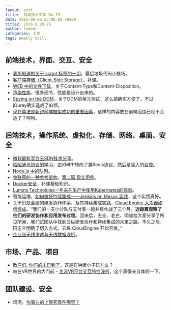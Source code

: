```yaml
---
layout: post
title:  每周技术文章 No.79
date: 2016-06-26 23:00:00 +0800
title2: 2016.6.20-26
author: fadeer
categories: 工作
tags: Weekly Skill
---
```


前端技术，界面、交互、安全
----
* [我所知道的关于 script 标签的一切](https://www.h5jun.com/post/everything-i-know-about-the-script-tag.html)，最后垃圾代码小技巧。
* [客户端存储（Client-Side Storage）](https://segmentfault.com/a/1190000005798773)，补课。
* [WEB 中的文件下载](https://segmentfault.com/a/1190000005769118)，关于Content-Type和Content-Disposition。
* [渲染性能](https://segmentfault.com/a/1190000005754881)，很多细节，性能是设计出来的。
* [Spying on the DOM](https://www.h5jun.com/post/spying-on-the-dom.html)，关于DOM的单元测试，这么搞确实方便了，不过jQurey确实造成了麻烦。
* [现在算法是新锐前端框架成功的重要因素](http://www.cnblogs.com/rubylouvre/p/5610241.html)，这样的内容放在前端范围已经不合适了？呵呵。

后端技术，操作系统、虚拟化、存储、网络、桌面、安全
----
* [微软最新混合云SDN技术分享](http://mp.weixin.qq.com/s?__biz=MzA3NTM1MzE4Nw==&mid=2649617245&idx=1&sn=8c488efd40022fb4d2ad106a165d916d)。
* [陌陌通讯协议的学习](http://www.biaodianfu.com/momo.html)，由XMPP转向了类Redis协议，然后是深入的监控。
* [Node.js 中的队列](https://segmentfault.com/a/1190000005799902)。
* [物联网的一种参考架构](http://www.infoq.com/cn/articles/internet-of-things-reference-architecture)，[第二篇 现实用例](http://www.infoq.com/cn/articles/internet-of-things-reference-architecture-2)。
* [Docker安全](https://segmentfault.com/a/1190000005794220)，补课基础知识。
* [Lumins Technolgies一年来在生产中使用Kubernetes的经验](https://segmentfault.com/a/1190000005777143)。
* 智能运维，[如何做好持续集成——Jenkins on Mesos 实践](https://segmentfault.com/a/1190000005790435)，这个实践真好。
* 关于蚂蚁金服的研发协作体系，及其持续集成实践，[Cloud Engine 大杀器如何炼成](http://www.cnblogs.com/zhengyun_ustc/p/ce.html)。“我们的一支小分队与支付宝一起并肩作战了三个月，**近距离观察了他们的研发协作和应用发布过程**。回来后，志全、老白、明骏给大家分享了所见所闻，我们试图从中找到云纵研发协作和持续集成的未来之路。不久之后，田志全明确了切入方式，云纵 CloudEngine 开始开发。”
* [企业级无线渗透与无线数据浅析](http://drops.wooyun.org/wireless/16971)。

市场、产品、项目
----
* [散户们, 你们的末日到了](http://mp.weixin.qq.com/s?__biz=MzAwNTE1NjMxMg==&mid=2649527741&idx=1&sn=606cb236611d404f68beee4e0e73ed31)，这是在哄傻小子玩儿么？
* 站在VR世界的大门前 - [主流VR平台交互特性浅析](http://beforweb.com/node/839)，这个真得亲自体验一下。

团队建设、安全
----
* 鸡汤，[你事业的上限究竟在哪里？](http://mp.weixin.qq.com/s?__biz=MjM5NjMwMjYxNA==&mid=2650025225&idx=3&sn=7b7a65edba36b06b15c6f7a118234daf)


